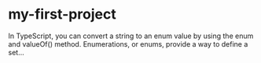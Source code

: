 # my-first-project
In TypeScript, you can convert a string to an enum value by using the enum and valueOf() method. Enumerations, or enums, provide a way to define a set...
